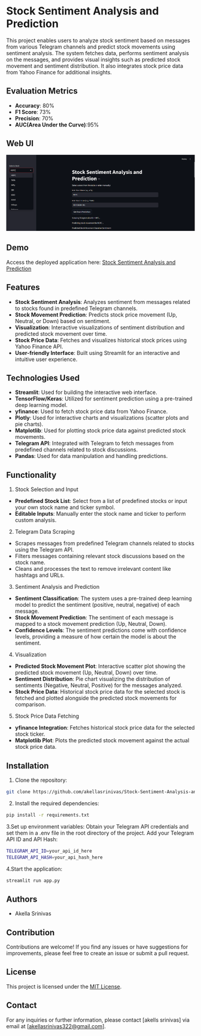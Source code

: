 # Stock Sentiment Analysis and Prediction

This project enables users to analyze stock sentiment based on messages from various Telegram channels and predict stock movements using sentiment analysis. The system fetches data, performs sentiment analysis on the messages, and provides visual insights such as predicted stock movement and sentiment distribution. It also integrates stock price data from Yahoo Finance for additional insights.

## Evaluation Metrics
- **Accuracy**: 80%
- **F1 Score**: 73%
- **Precision**: 70%
- **AUC(Area Under the Curve)**:95%

## Web UI

![Web UI](images/Screenshot%202024-12-02%20145933.png)

## Demo

Access the deployed application here: [Stock Sentiment Analysis and Prediction](https://stock-sentiment-analysis-and-prediction.streamlit.app/)


## Features

- **Stock Sentiment Analysis**: Analyzes sentiment from messages related to stocks found in predefined Telegram channels.
- **Stock Movement Prediction**: Predicts stock price movement (Up, Neutral, or Down) based on sentiment.
- **Visualization**: Interactive visualizations of sentiment distribution and predicted stock movement over time.
- **Stock Price Data**: Fetches and visualizes historical stock prices using Yahoo Finance API.
- **User-friendly Interface**: Built using Streamlit for an interactive and intuitive user experience.

## Technologies Used

- **Streamlit**: Used for building the interactive web interface.
- **TensorFlow/Keras**: Utilized for sentiment prediction using a pre-trained deep learning model.
- **yfinance**: Used to fetch stock price data from Yahoo Finance.
- **Plotly**: Used for interactive charts and visualizations (scatter plots and pie charts).
- **Matplotlib**: Used for plotting stock price data against predicted stock movements.
- **Telegram API**: Integrated with Telegram to fetch messages from predefined channels related to stock discussions.
- **Pandas**: Used for data manipulation and handling predictions.

## Functionality
1. Stock Selection and Input
- **Predefined Stock List**: Select from a list of predefined stocks or input your own stock name and ticker symbol.
- **Editable Inputs**: Manually enter the stock name and ticker to perform custom analysis.
2. Telegram Data Scraping
- Scrapes messages from predefined Telegram channels related to stocks using the Telegram API.
- Filters messages containing relevant stock discussions based on the stock name.
- Cleans and processes the text to remove irrelevant content like hashtags and URLs.
3. Sentiment Analysis and Prediction
- **Sentiment Classification**: The system uses a pre-trained deep learning model to predict the sentiment (positive, neutral, negative) of each message.
- **Stock Movement Prediction**: The sentiment of each message is mapped to a stock movement prediction (Up, Neutral, Down).
- **Confidence Levels**: The sentiment predictions come with confidence levels, providing a measure of how certain the model is about the sentiment.
4. Visualization
- **Predicted Stock Movement Plot**: Interactive scatter plot showing the predicted stock movement (Up, Neutral, Down) over time.
- **Sentiment Distribution**: Pie chart visualizing the distribution of sentiments (Negative, Neutral, Positive) for the messages analyzed.
- **Stock Price Data**: Historical stock price data for the selected stock is fetched and plotted alongside the predicted stock movements for comparison.
5. Stock Price Data Fetching
- **yfinance Integration**: Fetches historical stock price data for the selected stock ticker.
- **Matplotlib Plot**: Plots the predicted stock movement against the actual stock price data.

## Installation

1. Clone the repository:

```bash
git clone https://github.com/akellasrinivas/Stock-Sentiment-Analysis-and-Prediction.git
```
2. Install the required dependencies:
```bash
pip install -r requirements.txt
```
3.Set up environment variables:
Obtain your Telegram API credentials and set them in a .env file in the root directory of the project.
Add your Telegram API ID and API Hash:
```bash
TELEGRAM_API_ID=your_api_id_here
TELEGRAM_API_HASH=your_api_hash_here
```
4.Start the application:
```bash
streamlit run app.py
```


## Authors
- Akella Srinivas

## Contribution

Contributions are welcome! If you find any issues or have suggestions for improvements, please feel free to create an issue or submit a pull request.



## License

This project is licensed under the [MIT License](https://opensource.org/licenses/MIT).

## Contact

For any inquiries or further information, please contact [akells srinivas] via email at [akellasrinivas322@gmail.com].

